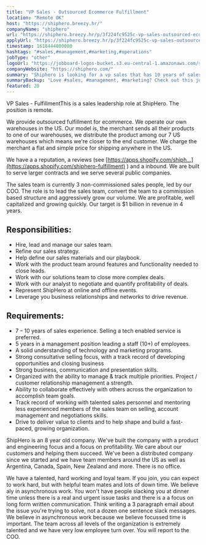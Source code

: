 ```yaml
---
title: "VP Sales - Outsourced Ecommerce Fulfillment"
location: "Remote OK"
host: "https://shiphero.breezy.hr/"
companyName: "shiphero"
url: "https://shiphero.breezy.hr/p/3f224fc9525c-vp-sales-outsourced-ecommerce-fulfillment"
applyUrl: "https://shiphero.breezy.hr/p/3f224fc9525c-vp-sales-outsourced-ecommerce-fulfillment/apply"
timestamp: 1618444800000
hashtags: "#sales,#management,#marketing,#operations"
jobType: "other"
logoUrl: "https://jobboard-logos-bucket.s3.eu-central-1.amazonaws.com/shiphero"
companyWebsite: "https://shiphero.com/"
summary: "Shiphero is looking for a vp sales that has 10 years of sales experience."
summaryBackup: "Love #sales, #management, #marketing? Check out this job post!"
featured: 20
---
```


VP Sales - FulfillmentThis is a sales leadership role at ShipHero. The position is remote.

We provide outsourced fulfillment for ecommerce. We operate our own warehouses in the US. Our model is, the merchant sends all their products to one of our warehouses, we distribute the product among our 7 US warehouses which means we're closer to the end customer. We charge the merchant a flat and simple price for shipping anywhere in the US.

We have a a reputation, a reviews (see [https://apps.shopify.com/shiph...](https://apps.shopify.com/shiphero-fulfillment) ) and a inbound. We are built to serve larger contracts and we serve several public companies.

The sales team is currently 3 non-commissioned sales people, led by our COO. The role is to lead the sales team, convert the team to a commission based structure and aggressively grow our volume. We are profitable, well capitalized and growing quickly. Our target is $1 billion in revenue in 4 years.

## Responsibilities:

*   Hire, lead and manage our sales team.
*   Refine our sales strategy.
*   Help define our sales materials and our playbook.
*   Work with the product team around features and functionality needed to close leads.
*   Work with our solutions team to close more complex deals.
*   Work with our analyst to negotiate and quantify profitability of deals.
*   Represent ShipHero at online and offline events.
*   Leverage you business relationships and networks to drive revenue.

## Requirements:

*   7 – 10 years of sales experience. Selling a tech enabled service is preferred.
*   5 years in a management position leading a staff (10+) of employees.
*   A solid understanding of technology and marketing programs.
*   Strong consultative selling focus, with a track record of developing opportunities and closing business
*   Strong business, communication and presentation skills.
*   Organized with the ability to manage & track multiple priorities. Project / customer relationship management a strength.
*   Ability to collaborate effectively with others across the organization to accomplish team goals.
*   Track record of working with talented sales personnel and mentoring less experienced members of the sales team on selling, account management and negotiations skills.
*   Drive to deliver value to clients and to help shape and build a fast-paced, growing organization.

ShipHero is an 8 year old company. We've built the company with a product and engineering focus and a focus on profitability. We care about our customers and helping them succeed. We've been a distributed company since we started and we have team members around the US as well as Argentina, Canada, Spain, New Zealand and more. There is no office.

We have a talented, hard working and loyal team. If you join, you can expect to work hard, but with helpful team mates and lots of down time. We believe aly in asynchronous work. You won't have people slacking you at dinner time unless there is a real and urgent issue tasks and there is a a focus on long form written communication. Think writing a 3 paragraph email about the issue you're trying to solve, not a dozen one sentence slack messages. We believe in asynchronous work because we believe focussed time is important. The team across all levels of the organization is extremely talented and we have very low employee turn over. You will report to the COO.
